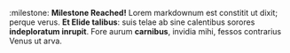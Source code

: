 :milestone: **Milestone Reached!** Lorem markdownum est constitit ut dixit; perque verus. **Et Elide talibus**:
suis telae ab sine calentibus sorores **indeploratum inrupit**. Fore aurum
**carnibus**, invidia mihi, fessos contrarius Venus ut arva.